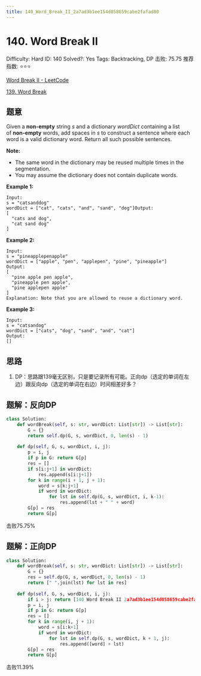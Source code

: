 ```yaml
---
title: 140_Word_Break_II_2a7ad3b1ee154d058659cabe2fafad80
---
```


# 140. Word Break II

Difficulty: Hard
ID: 140
Solved?: Yes
Tags: Backtracking, DP
击败: 75.75
推荐指数: ⭐⭐⭐

[Word Break II - LeetCode](https://leetcode.com/problems/word-break-ii/)

[139. Word Break](139%20Word%20Break%20a3930ca65d22413389a15dc9e475c146.md) 

## 题意

Given a **non-empty** string *s* and a dictionary *wordDict* containing a list of **non-empty** words, add spaces in *s* to construct a sentence where each word is a valid dictionary word. Return all such possible sentences.

**Note:**

- The same word in the dictionary may be reused multiple times in the segmentation.
- You may assume the dictionary does not contain duplicate words.

**Example 1:**

```
Input:
s = "catsanddog"
wordDict = ["cat", "cats", "and", "sand", "dog"]Output:
[
  "cats and dog",
  "cat sand dog"
]
```

**Example 2:**

```
Input:
s = "pineapplepenapple"
wordDict = ["apple", "pen", "applepen", "pine", "pineapple"]
Output:
[
  "pine apple pen apple",
  "pineapple pen apple",
  "pine applepen apple"
]
Explanation: Note that you are allowed to reuse a dictionary word.

```

**Example 3:**

```
Input:
s = "catsandog"
wordDict = ["cats", "dog", "sand", "and", "cat"]
Output:
[]
```

## 思路

1. DP：思路跟139毫无区别，只是要记录所有可能。正向dp（选定的单词在左边）跟反向dp（选定的单词在右边）时间相差好多？

## 题解：反向DP

```python
class Solution:
    def wordBreak(self, s: str, wordDict: List[str]) -> List[str]:
        G = {}
        return self.dp(G, s, wordDict, 0, len(s) - 1)
    
    def dp(self, G, s, wordDict, i, j):
        p = i, j
        if p in G: return G[p]
        res = []
        if s[i:j+1] in wordDict:
            res.append(s[i:j+1])
        for k in range(i + 1, j + 1):
            word = s[k:j+1]
            if word in wordDict:
                for lst in self.dp(G, s, wordDict, i, k-1):
                    res.append(lst + " " + word)
        G[p] = res
        return G[p]
```

击败75.75%

## 题解：正向DP

```python
class Solution:
    def wordBreak(self, s: str, wordDict: List[str]) -> List[str]:
        G = {}
        res = self.dp(G, s, wordDict, 0, len(s) - 1)
        return [" ".join(lst) for lst in res]
    
    def dp(self, G, s, wordDict, i, j):
        if i > j: return [140 Word Break II 2a7ad3b1ee154d058659cabe2fafad80](.md)
        p = i, j
        if p in G: return G[p]
        res = []
        for k in range(i, j + 1):
            word = s[i:k+1]
            if word in wordDict:
                for lst in self.dp(G, s, wordDict, k + 1, j):
                    res.append([word] + lst)
        G[p] = res
        return G[p]
```

击败11.39%